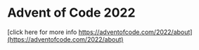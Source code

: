 # Advent of Code 2022


[click here for more info
https://adventofcode.com/2022/about](https://adventofcode.com/2022/about)







